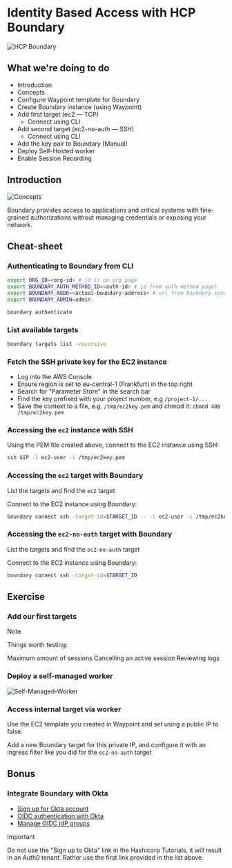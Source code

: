# Identity Based Access with HCP Boundary

![HCP Boundary](https://www.boundaryproject.io/_next/image?url=https%3A%2F%2Fwww.datocms-assets.com%2F58478%2F1664218843-boundary-illustration-option2-1.png&w=3840&q=75)

## What we're doing to do

- Introduction
- Concepts
- Configure Waypoint template for Boundary
- Create Boundary instance (using Waypoint)
- Add first target (ec2 — TCP)
  - Connect using CLI
- Add second target (ec2-no-auth — SSH)
  - Connect using CLI
- Add the key pair to Boundary (Manual)
- Deploy Self-Hosted worker
- Enable Session Recording

## Introduction

![Concepts](https://developer.hashicorp.com/_next/image?url=https%3A%2F%2Fcontent.hashicorp.com%2Fapi%2Fassets%3Fproduct%3Dhcp-docs%26version%3Drefs%252Fheads%252Fmain%26asset%3Dpublic%252Fimg%252Fdocs%252Fboundary%252Fboundary-overview.png%26width%3D3222%26height%3D1902&w=3840&q=75&dpl=dpl_EzR85hkQNwBU8MZ1Hhm2WJ9QcxzX)

Boundary provides access to applications and critical systems with fine-grained authorizations without managing credentials or exposing your network.

## Cheat-sheet

### Authenticating to Boundary from CLI

```bash
export ORG_ID=<org-id> # id is on org page
export BOUNDARY_AUTH_METHOD_ID=<auth-id> # id from auth method page)
export BOUNDARY_ADDR=<actual-boundary-address> # url from boundary console page
export BOUNDARY_ADMIN=admin

boundary authenticate
```

### List available targets

```bash
boundary targets list -recursive
```

### Fetch the SSH private key for the EC2 instance

- Log into the AWS Console
- Ensure region is set to eu-central-1 (Frankfurt) in the top right
- Search for "Parameter Store" in the search bar
- Find the key prefixed with your project number, e.g `/project-1/...`
- Save the context to a file, e.g. `/tmp/ec2key.pem` and chmod it: `chmod 400 /tmp/ec2key.pem`

### Accessing the `ec2` instance with SSH

Using the PEM file created above, connect to the EC2 instance using SSH:

```bash
ssh $IP -l ec2-user -i /tmp/ec2key.pem
```

### Accessing the `ec2` target with Boundary

List the targets and find the `ec2` target

Connect to the EC2 instance using Boundary:

```bash
boundary connect ssh -target-id=$TARGET_ID -- -l ec2-user -i /tmp/ec2key.pem
```

### Accessing the `ec2-no-auth` target with Boundary

List the targets and find the `ec2-no-auth` target

Connect to the EC2 instance using Boundary:

```bash
boundary connect ssh -target-id=$TARGET_ID
```

## Exercise

### Add our first targets

> [!NOTE]
> Things worth testing:
>
> Maximum amount of sessions
> Cancelling an active session
> Reviewing logs

### Deploy a self-managed worker

![Self-Managed-Worker](https://developer.hashicorp.com/_next/image?url=https%3A%2F%2Fcontent.hashicorp.com%2Fapi%2Fassets%3Fproduct%3Dtutorials%26version%3Dmain%26asset%3Dpublic%252Fimg%252Fboundary%252Fworkers-model.png%26width%3D1164%26height%3D696&w=3840&q=75&dpl=dpl_Aq1CAi1wW9F2MnuSJUQNjAXgoFU7)

### Access internal target via worker

Use the EC2 template you created in Waypoint and set using a public IP to false.

Add a new Boundary target for this private IP, and configure it with an ingress filter like you did for the `ec2-no-auth` target

## Bonus

### Integrate Boundary with Okta

- [Sign up for Okta account](https://www.okta.com/free-trial/customer-identity)
- [OIDC authentication with Okta](https://developer.hashicorp.com/boundary/tutorials/identity-management/oidc-okta)
- [Manage OIDC IdP groups](https://developer.hashicorp.com/boundary/tutorials/identity-management/oidc-idp-groups)

> [!IMPORTANT]
> Do not use the "Sign up to Okta" link in the Hashicorp Tutorials, it will result in an Auth0 tenant. Rather use the first link provided in the list above.